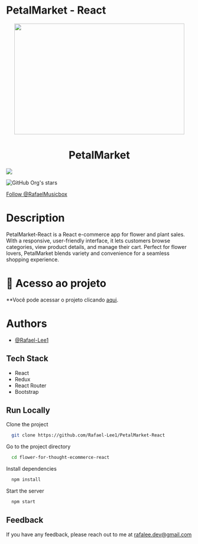 
# PetalMarket - React


<p align="center">
  <img width="460" height="300" src="https://github.com/Rafael-Lee1/Icons/blob/7103965333eca47df142663cb361e30addbea302/floricultura_market.png">
</p>

<h1 align="center"> PetalMarket </h1>

<img src="http://img.shields.io/static/v1?label=STATUS&message=EM%20DESENVOLVIMENTO&color=GREEN&style=for-the-badge"/>

![GitHub Org's stars](https://img.shields.io/gitlab/contributors/Rafael-Lee1)

<a id="follow-us" href="https://twitter.com/RafaelMusicbox" class="tw-btn" rel="me nofollow">Follow @RafaelMusicbox</a>

# Description

 PetalMarket-React is a React e-commerce app for flower and plant sales. With a responsive, user-friendly interface, it lets customers browse categories, view product details, and manage their cart. Perfect for flower lovers, PetalMarket blends variety and convenience for a seamless shopping experience.

# 📁 Acesso ao projeto

**Você pode acessar o projeto clicando <a href="">aqui</a>.</p>


# Authors

- [@Rafael-Lee1](https://github.com/Rafael-Lee1)

## Tech Stack
- React
- Redux
- React Router
- Bootstrap






## Run Locally

Clone the project

```bash
  git clone https://github.com/Rafael-Lee1/PetalMarket-React
```

Go to the project directory

```bash
  cd flower-for-thought-ecommerce-react
```

Install dependencies

```bash
  npm install
```

Start the server

```bash
  npm start
```

## Feedback

If you have any feedback, please reach out to me at rafalee.dev@gmail.com
